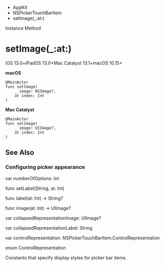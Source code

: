 

- AppKit
- NSPickerTouchBarItem
-  setImage(\_:at:) 

Instance Method

# setImage(\_:at:)

iOS 13.0+iPadOS 13.0+Mac Catalyst 13.1+macOS 10.15+

**macOS**

``` source
@MainActor
func setImage(
    _ image: NSImage?,
    at index: Int
)
```

**Mac Catalyst**

``` source
@MainActor
func setImage(
    _ image: UIImage?,
    at index: Int
)
```

## See Also

### Configuring picker appearance

var numberOfOptions: Int

func setLabel(String, at: Int)

func label(at: Int) -> String?

func image(at: Int) -> UIImage?

var collapsedRepresentationImage: UIImage?

var collapsedRepresentationLabel: String

var controlRepresentation: NSPickerTouchBarItem.ControlRepresentation

enum ControlRepresentation

Constants that specify display styles for picker bar items.

